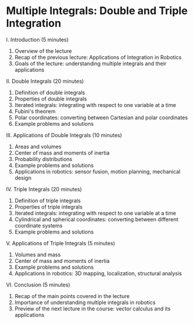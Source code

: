 # Multiple Integrals: Double and Triple Integration

I. Introduction (5 minutes)

1. Overview of the lecture
1. Recap of the previous lecture: Applications of Integration in Robotics
1. Goals of the lecture: understanding multiple integrals and their applications

II. Double Integrals (20 minutes)

1. Definition of double integrals
1. Properties of double integrals
1. Iterated integrals: integrating with respect to one variable at a time
1. Fubini's theorem
1. Polar coordinates: converting between Cartesian and polar coordinates
1. Example problems and solutions

III. Applications of Double Integrals (10 minutes)

1. Areas and volumes
1. Center of mass and moments of inertia
1. Probability distributions
1. Example problems and solutions
1. Applications in robotics: sensor fusion, motion planning, mechanical design

IV. Triple Integrals (20 minutes)

1. Definition of triple integrals
1. Properties of triple integrals
1. Iterated integrals: integrating with respect to one variable at a time
1. Cylindrical and spherical coordinates: converting between different coordinate systems
1. Example problems and solutions

V. Applications of Triple Integrals (5 minutes)

1. Volumes and mass
1. Center of mass and moments of inertia
1. Example problems and solutions
1. Applications in robotics: 3D mapping, localization, structural analysis

VI. Conclusion (5 minutes)

1. Recap of the main points covered in the lecture
1. Importance of understanding multiple integrals in robotics
1. Preview of the next lecture in the course: vector calculus and its applications
